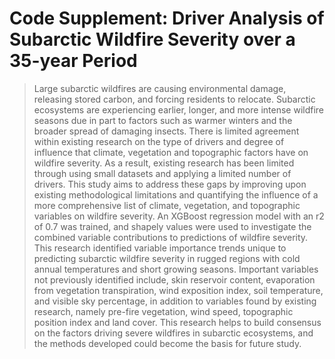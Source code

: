 # Code Supplement: Driver Analysis of Subarctic Wildfire Severity over a 35-year Period

> Large subarctic wildfires are causing environmental damage, releasing stored carbon, and forcing residents to relocate. Subarctic ecosystems are experiencing earlier, longer, and more intense wildfire seasons due in part to factors such as warmer winters and the broader spread of damaging insects. There is limited agreement within existing research on the type of drivers and degree of influence that climate, vegetation and topographic factors have on wildfire severity. As a result, existing research has been limited through using small datasets and applying a limited number of drivers. This study aims to address these gaps by improving upon existing methodological limitations and quantifying the influence of a more comprehensive list of climate, vegetation, and topographic variables on wildfire severity. An XGBoost regression model with an r2 of 0.7 was trained, and shapely values were used to investigate the combined variable contributions to predictions of wildfire severity. This research identified variable importance trends unique to predicting subarctic wildfire severity in rugged regions with cold annual temperatures and short growing seasons. Important variables not previously identified include, skin reservoir content, evaporation from vegetation transpiration, wind exposition index, soil temperature, and visible sky percentage, in addition to variables found by existing research, namely pre-fire vegetation, wind speed, topographic position index and land cover. This research helps to build consensus on the factors driving severe wildfires in subarctic ecosystems, and the methods developed could become the basis for future study.

